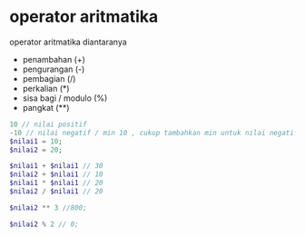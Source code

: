 # operator aritmatika

operator aritmatika diantaranya
  - penambahan (+)
  - pengurangan (-)
  - pembagian (/)
  - perkalian (*)
  - sisa bagi / modulo (%)
  - pangkat (**)


```php
10 // nilai positif
-10 // nilai negatif / min 10 , cukup tambahkan min untuk nilai negatif
$nilai1 = 10;
$nilai2 = 20;

$nilai1 + $nilai1 // 30
$nilai2 + $nilai1 // 10
$nilai1 * $nilai1 // 20
$nilai2 / $nilai1 // 20

$nilai2 ** 3 //800;

$nilai2 % 2 // 0;


```